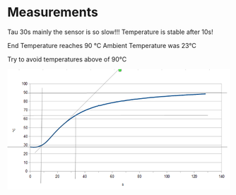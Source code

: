 # Measurements
Tau 30s mainly the sensor is so slow!!!
Temperature is stable after 10s!

End Temperature reaches 90 °C 
Ambient Temperature was 23°C

Try to avoid temperatures above of 90°C

<img src="stufe2 auf.png">
